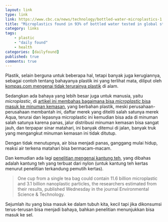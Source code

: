 ```yaml
---
layout: link
type: link
link: https://www.cbc.ca/news/technology/bottled-water-microplastics-1.4575045
title: "Microplastics found in 93% of bottled water tested in global study"
category: links
tags: 
    - plastic
    - "daily found"
    - health
categories: [dailyfound]
published: true
comments: true
---
```


Plastik, selain berguna untuk beberapa hal, tetapi banyak juga kerugiannya, sebagai contoh tentang bahayanya plastik ini yang terlihat mata, diliput oleh [kompas.com mengenai tidak terurainya plastik](https://regional.kompas.com/read/2019/04/09/12553481/beragam-contoh-sampah-plastik-tak-terurai-lebih-dari-belasan-tahun?page=all) di alam.

Sedangkan ada bahaya yang lebih besar juga untuk manusia, yaitu *microplastic*, di [artikel ini membahas bagaimana bisa *microplastic* bisa masuk ke minuman kemasan](https://www.cbc.ca/news/technology/bottled-water-microplastics-1.4575045), yang berbahan plastik, meski perusahaan-perusahaan membantah ini, daftar merek yang diteliti salah satunya merek Aqua, terurai dan lepasnya microplastic ini kemudian bisa ada di minuman salah satunya karena panas, jalur distribusi minuman kemasan bisa sangat jauh, dan terpapar sinar matahari, ini banyak ditemui di jalan, banyak truk yang mengangkut minuman kemasan ini tidak ditutup.

<!--more-->

Dengan tidak menutupnya, air bisa menjadi panas, ganggang mulai hidup, reaksi air terkena matahari bisa bermacam-macam.

Dan kemudian ada lagi [penelitian mengenai kantung teh](https://www.cbc.ca/news/technology/tea-bags-plastic-study-mcgill-1.5295662), yang dibahas adalah kantung teh yang terbuat dari nylon (untuk kantung teh kertas menurut penelitian terkandung pemutih kertas).

> One cup from a single tea bag could contain 11.6 billion microplastic and 3.1 billion nanoplastic particles, the researchers estimated from their results, published Wednesday in the journal Environmental Science & Technology.

Sejumlah itu yang bisa masuk ke dalam tubuh kita, kecil tapi jika dikonsumsi terus-terusan bisa menjadi bahaya, bahkan penelitian menunjukkan bisa masuk ke sel.